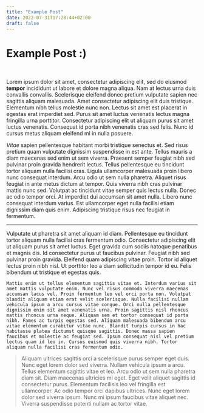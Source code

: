 ```yaml
---
title: "Example Post"
date: 2022-07-31T17:28:44+02:00
draft: false
---
```


# Example Post :)

<br>

Lorem ipsum dolor sit amet, consectetur adipiscing elit, sed do eiusmod **tempor** incididunt ut labore et dolore magna aliqua. Nam at lectus urna duis convallis convallis. Scelerisque eleifend donec pretium vulputate sapien nec sagittis aliquam malesuada. Amet consectetur adipiscing elit duis tristique. Elementum nibh tellus molestie nunc non. Lectus sit amet est placerat in egestas erat imperdiet sed. Purus sit amet luctus venenatis lectus magna fringilla urna porttitor. Consectetur adipiscing elit ut aliquam purus sit amet luctus venenatis. Consequat id porta nibh venenatis cras sed felis. Nunc id cursus metus aliquam eleifend mi in nulla posuere.

*Vitae* sapien pellentesque habitant morbi tristique senectus et. Sed risus pretium quam vulputate dignissim suspendisse in est ante. Tellus mauris a diam maecenas sed enim ut sem viverra. Praesent semper feugiat nibh sed pulvinar proin gravida hendrerit lectus. Tellus pellentesque eu tincidunt tortor aliquam nulla facilisi cras. Ligula ullamcorper malesuada proin libero nunc consequat interdum. Arcu odio ut sem nulla pharetra. Aliquet risus feugiat in ante metus dictum at tempor. Quis viverra nibh cras pulvinar mattis nunc sed. Volutpat ac tincidunt vitae semper quis lectus nulla. Donec ac odio tempor orci. At imperdiet dui accumsan sit amet nulla. Libero nunc consequat interdum varius. Est ullamcorper eget nulla facilisi etiam dignissim diam quis enim. Adipiscing tristique risus nec feugiat in fermentum.

---

Vulputate ut pharetra sit amet aliquam id diam. Pellentesque eu tincidunt tortor aliquam nulla facilisi cras fermentum odio. Consectetur adipiscing elit ut aliquam purus sit amet luctus. Eget gravida cum sociis natoque penatibus et magnis dis. Id consectetur purus ut faucibus pulvinar. Feugiat nibh sed pulvinar proin gravida. Eleifend quam adipiscing vitae proin. Tortor id aliquet lectus proin nibh nisl. Ut porttitor leo a diam sollicitudin tempor id eu. Felis bibendum ut tristique et egestas quis.

```
Mattis enim ut tellus elementum sagittis vitae et. Interdum varius sit amet mattis vulputate enim. Nunc vel risus commodo viverra maecenas accumsan lacus vel. Proin fermentum leo vel orci porta non. Volutpat blandit aliquam etiam erat velit scelerisque. Nulla facilisi nullam vehicula ipsum a arcu cursus vitae congue. Orci nulla pellentesque dignissim enim sit amet venenatis urna. Proin sagittis nisl rhoncus mattis rhoncus urna neque. Aliquam sem et tortor consequat id porta nibh. Fames ac turpis egestas sed. Aliquam malesuada bibendum arcu vitae elementum curabitur vitae nunc. Blandit turpis cursus in hac habitasse platea dictumst quisque sagittis. Donec massa sapien faucibus et molestie ac feugiat sed. Ipsum consequat nisl vel pretium lectus quam id leo in. Cursus euismod quis viverra nibh. Tortor aliquam nulla facilisi cras fermentum odio.
```

> Aliquam ultrices sagittis orci a scelerisque purus semper eget duis. Nunc eget lorem dolor sed viverra. Nullam vehicula ipsum a arcu. Tellus elementum sagittis vitae et leo. Arcu odio ut sem nulla pharetra diam sit. Diam maecenas ultricies mi eget. Eget velit aliquet sagittis id consectetur purus. Elementum facilisis leo vel fringilla est ullamcorper. Ac odio tempor orci dapibus ultrices. Nunc eget lorem dolor sed viverra ipsum. Nunc mi ipsum faucibus vitae aliquet nec. Viverra suspendisse potenti nullam ac tortor vitae.

